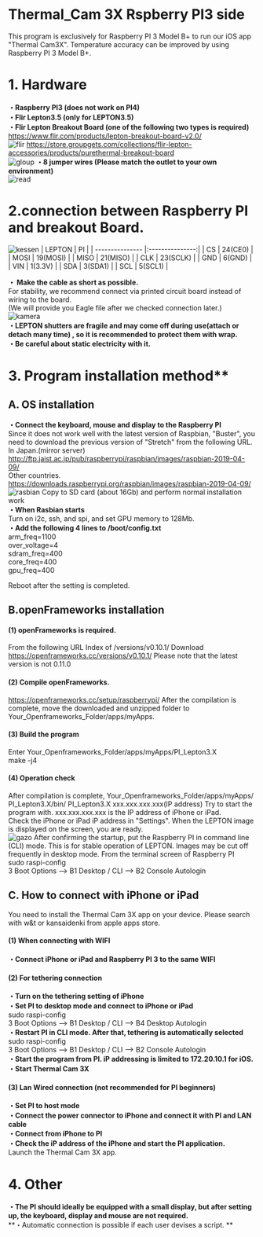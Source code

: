 # Thermal_Cam 3X  Rspberry PI3 side
This program is exclusively for Raspberry PI 3 Model B+ to run our iOS app "Thermal Cam3X".
Temperature accuracy can be improved by using Raspberry PI 3 Model B+.
# 1. Hardware
**・Raspberry PI3 (does not work on PI4)**  
**・Flir Lepton3.5 (only for LEPTON3.5)**  
**・Flir Lepton Breakout Board (one of the following two types is required)**  
<https://www.flir.com/products/lepton-breakout-board-v2.0/>  
![flir](https://user-images.githubusercontent.com/25577099/84721033-a4177500-afba-11ea-8921-5f939b39d5f5.jpg)
<https://store.groupgets.com/collections/flir-lepton-accessories/products/purethermal-breakout-board>  
![gloup](https://user-images.githubusercontent.com/25577099/84721037-a7aafc00-afba-11ea-86e8-06d332ebd8c5.jpg)
**・8 jumper wires (Please match the outlet to your own environment)**  
![read](https://user-images.githubusercontent.com/25577099/84721612-091f9a80-afbc-11ea-8097-ab7de078429b.jpg)
# 2.connection between Raspberry PI and breakout Board.  
![kessen](https://user-images.githubusercontent.com/25577099/84721065-babdcc00-afba-11ea-8d83-2f832e3afe4f.jpg)
| LEPTON  | PI       | 
| --------------- |:---------------:|
| CS      | 24(CE0)  | 
| MOSI    | 19(MOSI) | 
| MISO    | 21(MISO) | 
| CLK     | 23(SCLK) | 
| GND     | 6(GND)   | 
| VIN     | 1(3.3V)  | 
| SDA     | 3(SDA1)  | 
| SCL     | 5(SCL1)  |  

**・ Make the cable as short as possible.**  
     For stability, we recommend connect via printed circuit board instead of wiring to the board.  
    (We will provide you Eagle file after we checked connection later.)  
 ![kamera](https://user-images.githubusercontent.com/25577099/84721669-26ecff80-afbc-11ea-8783-c3d461decee9.jpg)  
**・LEPTON shutters are fragile and may come off during use(attach or detach many time) , so it is recommended to protect them with wrap.**  
**・Be careful about static electricity with it.**  
# 3. Program installation method**
## A. OS installation
**・Connect the keyboard, mouse and display to the Raspberry PI**  
Since it does not work well with the latest version of Raspbian, "Buster", you need to download the previous version of "Stretch" from the following URL.  
In Japan.(mirror server)  
<http://ftp.jaist.ac.jp/pub/raspberrypi/raspbian/images/raspbian-2019-04-09/>  
Other countries.  
<https://downloads.raspberrypi.org/raspbian/images/raspbian-2019-04-09/>  
![rasbian](https://user-images.githubusercontent.com/25577099/84721084-c4473400-afba-11ea-89e5-f181531891e1.jpg)
Copy to SD card (about 16Gb) and perform normal installation work  
**・When Rasbian starts**  
    Turn on i2c, ssh, and spi, and set GPU memory to 128Mb.  
**・Add the following 4 lines to /boot/config.txt**  
    arm_freq=1100  
    over_voltage=4  
    sdram_freq=400  
    core_freq=400  
    gpu_freq=400  
    
Reboot after the setting is completed.
## B.openFrameworks installation
#### (1) openFrameworks is required.
From the following URL
Index of /versions/v0.10.1/
Download <https://openframeworks.cc/versions/v0.10.1/> Please note that the latest version is not 0.11.0
#### (2) Compile openFrameworks.
<https://openframeworks.cc/setup/raspberrypi/>
After the compilation is complete, move the downloaded and unzipped folder to Your_Openframeworks_Folder/apps/myApps.
#### (3) Build the program
Enter Your_Openframeworks_Folder/apps/myApps/PI_Lepton3.X  
make -j4  
#### (4) Operation check  
After compilation is complete, Your_Openframeworks_Folder/apps/myApps/ PI_Lepton3.X/bin/ PI_Lepton3.X xxx.xxx.xxx.xxx(IP address)
Try to start the program with. xxx.xxx.xxx.xxx is the IP address of iPhone or iPad.  
Check the iPhone or iPad iP address in "Settings". When the LEPTON image is displayed on the screen, you are ready.  
![gazo](https://user-images.githubusercontent.com/25577099/84721096-ce693280-afba-11ea-89bd-48af76ee922b.jpg)
After confirming the startup, put the Raspberry PI in command line (CLI) mode. This is for stable operation of LEPTON.   Images may be cut off frequently in desktop mode. From the terminal screen of Raspberry PI  
sudo raspi-config  
 3 Boot Options --> B1 Desktop / CLI --> B2 Console Autologin  
## C. How to connect with iPhone or iPad  
You need to install the Thermal Cam 3X app on your device. Please search with w&t or kansaidenki from apple apps store.
#### (1) When connecting with WIFI  
**・Connect iPhone or iPad and Raspberry PI 3 to the same WIFI**  
#### (2) For tethering connection  
**・Turn on the tethering setting of iPhone**  
**・Set PI to desktop mode and connect to iPhone or iPad**  
sudo raspi-config  
   3 Boot Options --> B1 Desktop / CLI --> B4 Desktop Autologin  
**・Restart PI in CLI mode. After that, tethering is automatically selected**  
sudo raspi-config  
   3 Boot Options --> B1 Desktop / CLI --> B2 Console Autologin  
**・Start the program from PI. iP addressing is limited to 172.20.10.1 for iOS.**  
**・Start Thermal Cam 3X**  
#### (3) Lan Wired connection (not recommended for PI beginners)  
**・Set PI to host mode  
・Connect the power connector to iPhone and connect it with PI and LAN cable  
・Connect from iPhone to PI  
・Check the iP address of the iPhone and start the PI application.**  
Launch the Thermal Cam 3X app.  
# 4. Other  
**・The PI should ideally be equipped with a small display, but after setting up, the keyboard, display and mouse are not required.**  
**・Automatic connection is possible if each user devises a script. ** 
